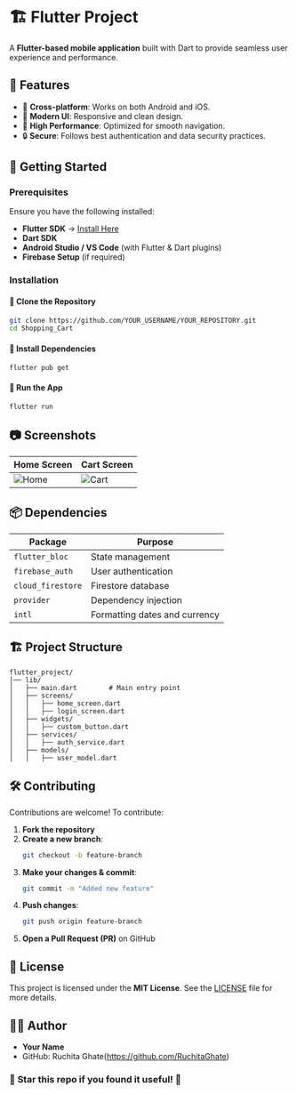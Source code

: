 # 🏗️ Flutter Project

A **Flutter-based mobile application** built with Dart to provide seamless user experience and performance.

## 📌 Features
- 📱 **Cross-platform**: Works on both Android and iOS.
- 🎨 **Modern UI**: Responsive and clean design.
- 🚀 **High Performance**: Optimized for smooth navigation.
- 🔒 **Secure**: Follows best authentication and data security practices.

## 🚀 Getting Started

### **Prerequisites**
Ensure you have the following installed:
- **Flutter SDK** → [Install Here](https://flutter.dev/docs/get-started/install)
- **Dart SDK**
- **Android Studio / VS Code** (with Flutter & Dart plugins)
- **Firebase Setup** (if required)

### **Installation**

#### **🔹 Clone the Repository**
```sh
git clone https://github.com/YOUR_USERNAME/YOUR_REPOSITORY.git
cd Shopping_Cart
```

#### **🔹 Install Dependencies**
```sh
flutter pub get
```

#### **🔹 Run the App**
```sh
flutter run
```

## 📷 Screenshots  
| Home Screen | Cart Screen |
|-------------|-------------|
| ![Home](C:\Users\ruchita\Desktop\shopping_cart\shopping_cart\screenshots\home.png) | ![Cart](C:\Users\ruchita\Desktop\shopping_cart\shopping_cart\screenshots\cart.png) |

## 📦 Dependencies  
| Package | Purpose |
|---------|---------|
| `flutter_bloc` | State management |
| `firebase_auth` | User authentication |
| `cloud_firestore` | Firestore database |
| `provider` | Dependency injection |
| `intl` | Formatting dates and currency |

## 🏗️ Project Structure  
```
flutter_project/
│── lib/
│   ├── main.dart        # Main entry point
│   ├── screens/
│   │   ├── home_screen.dart
│   │   ├── login_screen.dart
│   ├── widgets/
│   │   ├── custom_button.dart
│   ├── services/
│   │   ├── auth_service.dart
│   ├── models/
│   │   ├── user_model.dart
```

## 🛠️ Contributing  
Contributions are welcome! To contribute:
1. **Fork the repository**
2. **Create a new branch**:  
   ```sh
   git checkout -b feature-branch
   ```
3. **Make your changes & commit**:  
   ```sh
   git commit -m "Added new feature"
   ```
4. **Push changes**:  
   ```sh
   git push origin feature-branch
   ```
5. **Open a Pull Request (PR)** on GitHub  

## 📄 License  
This project is licensed under the **MIT License**. See the [LICENSE](LICENSE) file for more details.  

## 👨‍💻 Author  
- **Your Name**  
- GitHub: Ruchita Ghate(https://github.com/RuchitaGhate)  

### 🌟 **Star this repo if you found it useful!** 🌟

